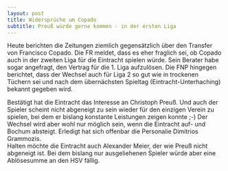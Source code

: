 ```yaml
---
layout: post
title: Widersprüche um Copado
subtitle: Preuß würde gerne kommen - in der ersten Liga
---
```


Heute berichten die Zeitungen ziemlich gegensätzlich über den Transfer von Francisco Copado. Die FR meldet, dass es eher fraglich sei, ob Copado auch in der zweiten Liga für die Eintracht spielen würde. Sein Berater habe sogar angefragt, den Vertrag für die 1. Liga aufzulösen. Die FNP hingegen berichtet, dass der Wechsel auch für Liga 2 so gut wie in trockenen Tüchern sei und nach dem übernächsten Spieltag (Eintracht-Unterhaching) bekannt gegeben wird.

Bestätigt hat die Eintracht das Interesse an Christoph Preuß. Und auch der Spieler scheint nicht abgeneigt zu sein wieder für den einzigen Verein zu spielen, bei dem er bislang konstante Leistungen zeigen konnte ;-) Der Wechsel wird aber wohl nur möglich sein, wenn die Eintracht auf- und Bochum absteigt. Erledigt hat sich offenbar die Personalie Dimitrios Grammozis.  
Halten möchte die Eintracht auch Alexander Meier, der wie Preuß nicht abgeneigt ist. Bei dem bislang nur ausgeliehenen Spieler würde aber eine Ablösesumme an den HSV fällig.
